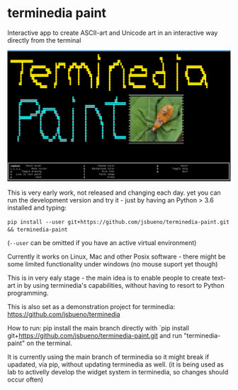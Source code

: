 terminedia paint
=================



Interactive app to create ASCII-art and Unicode art in
an interactive way directly from the terminal


![draft screenshot](logo0.png?raw=true "Screenshot")

This is very early work, not released and changing each day.
yet you can run the development version and try it -
just by having an  Python > 3.6 installed and typing:

`pip install --user git+https://github.com/jsbueno/terminedia-paint.git && terminedia-paint`

(`--user` can be omitted if you have an active virtual environment)



Currently it works on Linux, Mac and other Posix software -
there might be some limited functionality under windows
(no mouse suport yet though)

This is in very ealy stage - the main idea
is to enable people to create text-art in by
using terminedia's capabilities, without having
to resort to Python programming.

This is also set as a demonstration project
for terminedia: https://github.com/jsbueno/terminedia

How to run: pip install the main branch directly with
`pip install git+https://github.com/jsbueno/terminedia-paint.git
and run "terminedia-paint" on the terminal.


It is currently using the main branch of terminedia so it
might break if upadated, via pip, without updating terminedia as well.
(it is being used as lab to activelly develop the widget system in terminedia,
 so changes should occur often)


